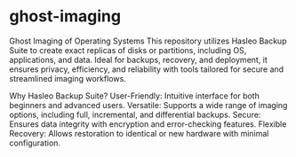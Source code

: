 # ghost-imaging
 Ghost Imaging of Operating Systems This repository utilizes Hasleo Backup Suite to create exact replicas of disks or partitions, including OS, applications, and data. Ideal for backups, recovery, and deployment, it ensures privacy, efficiency, and reliability with tools tailored for secure and streamlined imaging workflows.

Why Hasleo Backup Suite?
User-Friendly: Intuitive interface for both beginners and advanced users.
Versatile: Supports a wide range of imaging options, including full, incremental, and differential backups.
Secure: Ensures data integrity with encryption and error-checking features.
Flexible Recovery: Allows restoration to identical or new hardware with minimal configuration.
